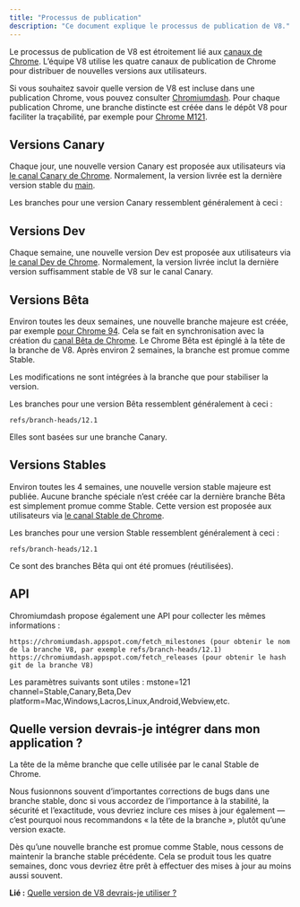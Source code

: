 ```yaml
---
title: "Processus de publication"
description: "Ce document explique le processus de publication de V8."
---
```

Le processus de publication de V8 est étroitement lié aux [canaux de Chrome](https://www.chromium.org/getting-involved/dev-channel). L’équipe V8 utilise les quatre canaux de publication de Chrome pour distribuer de nouvelles versions aux utilisateurs.

Si vous souhaitez savoir quelle version de V8 est incluse dans une publication Chrome, vous pouvez consulter [Chromiumdash](https://chromiumdash.appspot.com/releases). Pour chaque publication Chrome, une branche distincte est créée dans le dépôt V8 pour faciliter la traçabilité, par exemple pour [Chrome M121](https://chromium.googlesource.com/v8/v8/+log/refs/branch-heads/12.1).

## Versions Canary

Chaque jour, une nouvelle version Canary est proposée aux utilisateurs via [le canal Canary de Chrome](https://www.google.com/chrome/browser/canary.html?platform=win64). Normalement, la version livrée est la dernière version stable du [main](https://chromium.googlesource.com/v8/v8.git/+/refs/heads/main).

Les branches pour une version Canary ressemblent généralement à ceci :

## Versions Dev

Chaque semaine, une nouvelle version Dev est proposée aux utilisateurs via [le canal Dev de Chrome](https://www.google.com/chrome/browser/desktop/index.html?extra=devchannel&platform=win64). Normalement, la version livrée inclut la dernière version suffisamment stable de V8 sur le canal Canary.


## Versions Bêta

Environ toutes les deux semaines, une nouvelle branche majeure est créée, par exemple [pour Chrome 94](https://chromium.googlesource.com/v8/v8.git/+log/branch-heads/9.4). Cela se fait en synchronisation avec la création du [canal Bêta de Chrome](https://www.google.com/chrome/browser/beta.html?platform=win64). Le Chrome Bêta est épinglé à la tête de la branche de V8. Après environ 2 semaines, la branche est promue comme Stable.

Les modifications ne sont intégrées à la branche que pour stabiliser la version.

Les branches pour une version Bêta ressemblent généralement à ceci :

```
refs/branch-heads/12.1
```

Elles sont basées sur une branche Canary.

## Versions Stables

Environ toutes les 4 semaines, une nouvelle version stable majeure est publiée. Aucune branche spéciale n’est créée car la dernière branche Bêta est simplement promue comme Stable. Cette version est proposée aux utilisateurs via [le canal Stable de Chrome](https://www.google.com/chrome/browser/desktop/index.html?platform=win64).

Les branches pour une version Stable ressemblent généralement à ceci :

```
refs/branch-heads/12.1
```

Ce sont des branches Bêta qui ont été promues (réutilisées).

## API

Chromiumdash propose également une API pour collecter les mêmes informations :

```
https://chromiumdash.appspot.com/fetch_milestones (pour obtenir le nom de la branche V8, par exemple refs/branch-heads/12.1)
https://chromiumdash.appspot.com/fetch_releases (pour obtenir le hash git de la branche V8)
```

Les paramètres suivants sont utiles :
mstone=121
channel=Stable,Canary,Beta,Dev
platform=Mac,Windows,Lacros,Linux,Android,Webview,etc.

## Quelle version devrais-je intégrer dans mon application ?

La tête de la même branche que celle utilisée par le canal Stable de Chrome.

Nous fusionnons souvent d’importantes corrections de bugs dans une branche stable, donc si vous accordez de l’importance à la stabilité, la sécurité et l’exactitude, vous devriez inclure ces mises à jour également — c’est pourquoi nous recommandons « la tête de la branche », plutôt qu’une version exacte.

Dès qu’une nouvelle branche est promue comme Stable, nous cessons de maintenir la branche stable précédente. Cela se produit tous les quatre semaines, donc vous devriez être prêt à effectuer des mises à jour au moins aussi souvent.

**Lié :** [Quelle version de V8 devrais-je utiliser ?](/docs/version-numbers#which-v8-version-should-i-use%3F)
